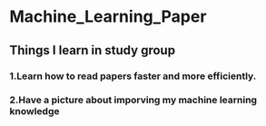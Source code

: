 # Machine_Learning_Paper
## Things I learn in study group
### 1.Learn how to read papers faster and more efficiently.
### 2.Have a picture about imporving my machine learning knowledge



